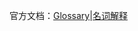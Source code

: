 官方文档：[Glossary](https://redux-saga.js.org/docs/Glossary.html)|[名词解释](https://redux-saga-in-chinese.js.org/docs/Glossary.html)

